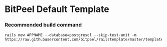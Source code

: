 # BitPeel Default Template

### Recommended build command
```
rails new APPNAME --database=postgresql --skip-test-unit -m https://raw.githubusercontent.com/bitpeel/railstemplate/master/template.rb
```
